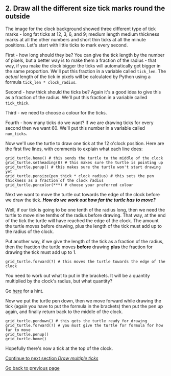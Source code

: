 ## 2. Draw all the different size tick marks round the outside

The image for the clock background showed three different type of tick marks - long fat ticks at 12, 3, 6, and 9; medium length medium thickness marks at all the other numbers and short thin ticks at all the minute positions. Let's start with little ticks to mark every second.

First - how long should they be? You can give the tick length by the number of pixels, but a better way is to make them a fraction of the radius - that way, if you make the clock bigger the ticks will automatically get bigger in the same proportion. We'll put this fraction in a variable called ```tick_len```. The *actual* length of the tick in pixels will be calculated by Python using a formula ```tick_len * clock_radius```.

Second - how thick should the ticks be? Again it's a good idea to give this as a fraction of the radius. We'll put this fraction in a variable called ```tick_thick```.

Third - we need to choose a colour for the ticks.

Fourth - how many ticks do we want? If we are drawing ticks for every second then we want 60. We'll put this number in a variable called ```num_ticks```.

Now we'll use the turtle to draw one tick at the 12 o'clock position. Here are the first five lines, with comments to explain what each line does:
```
grid_turtle.home() # this sends the turtle to the middle of the clock
grid_turtle.setheading(0) # this makes sure the turtle is pointing up
grid_turtle.penup() # this makes sure the turtle won't start drawing yet
grid_turtle.pensize(pen_thick * clock_radius) # this sets the pen thickness as a fraction of the clock radius
grid_turtle.pencolor(***) # choose your preferred colour
```
Next we want to move the turtle out towards the edge of the clock before we draw the tick. **_How do we work out how far the turtle has to move?_**

Well, if our tick is going to be one tenth of the radius long, then we need the turtle to move nine tenths of the radius before drawing. That way, at the end of the tick the turtle will have reached the edge of the clock. The amount the turtle moves before drawing, plus the length of the tick must add up to the radius of the clock.

Put another way, if we give the length of the tick as a fraction of the radius, then the fraction the turtle moves **before** drawing **plus** the fraction for drawing the tick must add up to 1.
```
grid_turtle.forward(?) # this moves the turtle towards the edge of the clock
```
You need to work out what to put in the brackets. It will be a quantity multiplied by the clock's radius, but what quantity?

Go [here](README3.md) for a hint.

Now we put the turtle pen down, then we move forward while drawing the tick (again you have to put the formula in the brackets) then put the pen up again, and finally return back to the middle of the clock.
```
grid_turtle.pendown() # this gets the turtle ready for drawing
grid_turtle.forward(?) # you must give the turtle for formula for how far to move
grid_turtle.penup()
grid_turtle.home()
```
Hopefully there's now a tick at the top of the clock.

[Continue to next section *Draw multiple ticks*](README4.md)

[Go back to previous page](README.md)